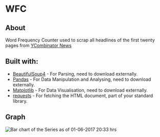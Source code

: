 # WFC
## About ##
Word Frequency Counter used to scrap all headlines of the first twenty pages from [YCombinator News](https://news.ycombinator.com/)

## Built with: ##

 * [BeautifulSoup4](https://pypi.python.org/pypi/beautifulsoup4) - For Parsing, need to download externally.
 * [Pandas](http://pandas.pydata.org/) - For Data Manipulation and Analysing, need to download externally.
 * [Matplotlib](https://matplotlib.org/) - For Data Visualisation, need to download externally.
 * [requests](http://docs.python-requests.org/en/master/) - For fetching the HTML document, part of your standard library.

## Graph ##

![Bar chart of the Series as of 01-06-2017 20:33 hrs](/../master/bar_chart-2017-06-01_2033hrs.png?raw=true "WFC")
